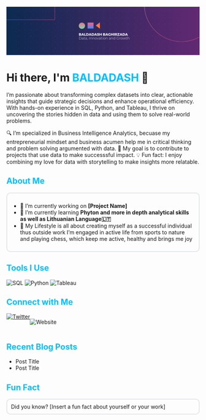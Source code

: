![Welcome Banner](https://github.com/bbaghirzada/bbaghirzada/blob/bbaghirzada/Beige%20Modern%20Elegant%20Personal%20LinkedIn%20Banner(1).png)

# Hi there, I'm <span style="color: #00BFFF;">BALDADASH</span> 👋

I’m passionate about transforming complex datasets into clear, actionable insights that guide strategic decisions and enhance operational efficiency. With hands-on experience in SQL, Python, and Tableau, I thrive on uncovering the stories hidden in data and using them to solve real-world problems.

  🔍 I’m specialized in Business Intelligence Analytics, becuase my entrepreneurial mindset and business acumen help me in critical thinking and problem solving argumented with data.
    🎯 My goal is to contribute to projects that use data to make successsful impact.
    💡 Fun fact: I enjoy combining my love for data with storytelling to make insights more relatable.

  
## <span style="color: #00BFFF;">About Me</span>
<div style="border: 2px solid #e1e4e8; padding: 10px; border-radius: 10px;">
  <ul>
    <li>🔭 I’m currently working on <strong>[Project Name]</strong></li>
    <li>🌱 I’m currently learning <strong>Phyton and more in depth analytical skills as well as Lithuanian Language🇱🇹</strong></li>
    <li>👯 My Lifestyle is all about creating myself as a successful individual thus outside work I’m engaged in active life from sports to nature and playing chess, which keep me active, healthy and brings me joy</li>
  </ul>
</div>

## <span style="color: #00BFFF;">Tools I Use</span>
   
![SQL](https://img.shields.io/badge/SQL-4479A1?style=for-the-badge&logo=postgresql&logoColor=white)
    ![Python](https://img.shields.io/badge/Python-3776AB?style=for-the-badge&logo=python&logoColor=white)
    ![Tableau](https://img.shields.io/badge/Tableau-E97627?style=for-the-badge&logo=tableau&logoColor=white)

## <span style="color: #00BFFF;">Connect with Me</span>
<div style="display: flex; flex-wrap: wrap;">
  <a href="https://www.linkedin.com/in/baldadash-baghirzade/><img src="https://img.shields.io/badge/LinkedIn-0077B5?style=for-the-badge&logo=linkedin&logoColor=white" alt="LinkedIn"></a>
  <a href="https://twitter.com/yourprofile"><img src="https://img.shields.io/badge/Twitter-1DA1F2?style=for-the-badge&logo=twitter&logoColor=white" alt="Twitter"></a>
    
![Website](https://img.shields.io/badge/website-000000?style=for-the-badge&logo=About.me&logoColor=white)
  
</div> 

## <span style="color: #00BFFF;">Recent Blog Posts</span>
<!-- BLOG-POST-LIST:START -->
- Post Title
- Post Title
<!-- BLOG-POST-LIST:END -->

## <span style="color: #00BFFF;">Fun Fact</span>
<div style="border: 2px solid #e1e4e8; padding: 10px; border-radius: 10px;">
  Did you know? [Insert a fun fact about yourself or your work]
</div>



